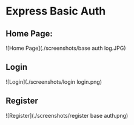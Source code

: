 # Express Basic Auth

## Home Page:

![Home Page](./screenshots/base auth log.JPG)

## Login

![Login](./screenshots/login login.png)

## Register

![Register](./screenshots/register base auth.png)